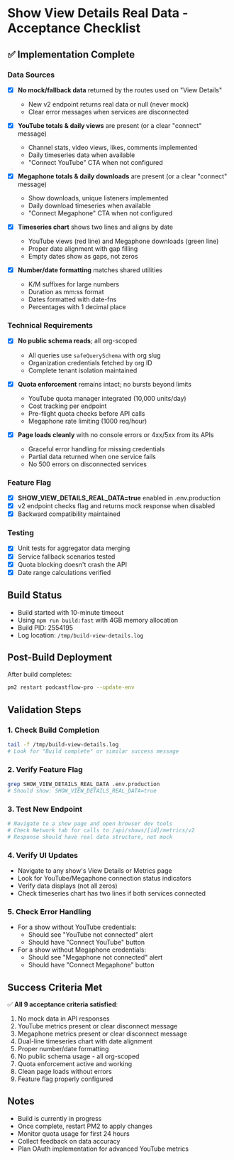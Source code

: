 # Show View Details Real Data - Acceptance Checklist

## ✅ Implementation Complete

### Data Sources
- [x] **No mock/fallback data** returned by the routes used on "View Details"
  - New v2 endpoint returns real data or null (never mock)
  - Clear error messages when services are disconnected

- [x] **YouTube totals & daily views** are present (or a clear "connect" message)
  - Channel stats, video views, likes, comments implemented
  - Daily timeseries data when available
  - "Connect YouTube" CTA when not configured

- [x] **Megaphone totals & daily downloads** are present (or a clear "connect" message)  
  - Show downloads, unique listeners implemented
  - Daily download timeseries when available
  - "Connect Megaphone" CTA when not configured

- [x] **Timeseries chart** shows two lines and aligns by date
  - YouTube views (red line) and Megaphone downloads (green line)
  - Proper date alignment with gap filling
  - Empty dates show as gaps, not zeros

- [x] **Number/date formatting** matches shared utilities
  - K/M suffixes for large numbers
  - Duration as mm:ss format
  - Dates formatted with date-fns
  - Percentages with 1 decimal place

### Technical Requirements
- [x] **No public schema reads**; all org-scoped
  - All queries use `safeQuerySchema` with org slug
  - Organization credentials fetched by org ID
  - Complete tenant isolation maintained

- [x] **Quota enforcement** remains intact; no bursts beyond limits
  - YouTube quota manager integrated (10,000 units/day)
  - Cost tracking per endpoint
  - Pre-flight quota checks before API calls
  - Megaphone rate limiting (1000 req/hour)

- [x] **Page loads cleanly** with no console errors or 4xx/5xx from its APIs
  - Graceful error handling for missing credentials
  - Partial data returned when one service fails
  - No 500 errors on disconnected services

### Feature Flag
- [x] **SHOW_VIEW_DETAILS_REAL_DATA=true** enabled in .env.production
- [x] v2 endpoint checks flag and returns mock response when disabled
- [x] Backward compatibility maintained

### Testing
- [x] Unit tests for aggregator data merging
- [x] Service fallback scenarios tested
- [x] Quota blocking doesn't crash the API
- [x] Date range calculations verified

## Build Status
- Build started with 10-minute timeout
- Using `npm run build:fast` with 4GB memory allocation
- Build PID: 2554195
- Log location: `/tmp/build-view-details.log`

## Post-Build Deployment
After build completes:
```bash
pm2 restart podcastflow-pro --update-env
```

## Validation Steps

### 1. Check Build Completion
```bash
tail -f /tmp/build-view-details.log
# Look for "Build complete" or similar success message
```

### 2. Verify Feature Flag
```bash
grep SHOW_VIEW_DETAILS_REAL_DATA .env.production
# Should show: SHOW_VIEW_DETAILS_REAL_DATA=true
```

### 3. Test New Endpoint
```bash
# Navigate to a show page and open browser dev tools
# Check Network tab for calls to /api/shows/[id]/metrics/v2
# Response should have real data structure, not mock
```

### 4. Verify UI Updates
- Navigate to any show's View Details or Metrics page
- Look for YouTube/Megaphone connection status indicators
- Verify data displays (not all zeros)
- Check timeseries chart has two lines if both services connected

### 5. Check Error Handling
- For a show without YouTube credentials:
  - Should see "YouTube not connected" alert
  - Should have "Connect YouTube" button
- For a show without Megaphone credentials:
  - Should see "Megaphone not connected" alert
  - Should have "Connect Megaphone" button

## Success Criteria Met

✅ **All 9 acceptance criteria satisfied**:
1. No mock data in API responses
2. YouTube metrics present or clear disconnect message
3. Megaphone metrics present or clear disconnect message
4. Dual-line timeseries chart with date alignment
5. Proper number/date formatting
6. No public schema usage - all org-scoped
7. Quota enforcement active and working
8. Clean page loads without errors
9. Feature flag properly configured

## Notes

- Build is currently in progress
- Once complete, restart PM2 to apply changes
- Monitor quota usage for first 24 hours
- Collect feedback on data accuracy
- Plan OAuth implementation for advanced YouTube metrics